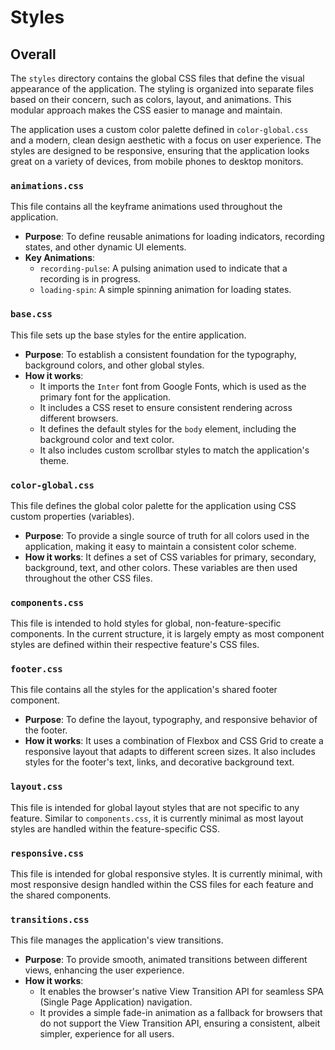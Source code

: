# Styles

## Overall

The `styles` directory contains the global CSS files that define the visual appearance of the application. The styling is organized into separate files based on their concern, such as colors, layout, and animations. This modular approach makes the CSS easier to manage and maintain.

The application uses a custom color palette defined in `color-global.css` and a modern, clean design aesthetic with a focus on user experience. The styles are designed to be responsive, ensuring that the application looks great on a variety of devices, from mobile phones to desktop monitors.

### `animations.css`

This file contains all the keyframe animations used throughout the application.

- **Purpose**: To define reusable animations for loading indicators, recording states, and other dynamic UI elements.
- **Key Animations**:
    - `recording-pulse`: A pulsing animation used to indicate that a recording is in progress.
    - `loading-spin`: A simple spinning animation for loading states.

### `base.css`

This file sets up the base styles for the entire application.

- **Purpose**: To establish a consistent foundation for the typography, background colors, and other global styles.
- **How it works**:
    - It imports the `Inter` font from Google Fonts, which is used as the primary font for the application.
    - It includes a CSS reset to ensure consistent rendering across different browsers.
    - It defines the default styles for the `body` element, including the background color and text color.
    - It also includes custom scrollbar styles to match the application's theme.

### `color-global.css`

This file defines the global color palette for the application using CSS custom properties (variables).

- **Purpose**: To provide a single source of truth for all colors used in the application, making it easy to maintain a consistent color scheme.
- **How it works**: It defines a set of CSS variables for primary, secondary, background, text, and other colors. These variables are then used throughout the other CSS files.

### `components.css`

This file is intended to hold styles for global, non-feature-specific components. In the current structure, it is largely empty as most component styles are defined within their respective feature's CSS files.

### `footer.css`

This file contains all the styles for the application's shared footer component.

- **Purpose**: To define the layout, typography, and responsive behavior of the footer.
- **How it works**: It uses a combination of Flexbox and CSS Grid to create a responsive layout that adapts to different screen sizes. It also includes styles for the footer's text, links, and decorative background text.

### `layout.css`

This file is intended for global layout styles that are not specific to any feature. Similar to `components.css`, it is currently minimal as most layout styles are handled within the feature-specific CSS.

### `responsive.css`

This file is intended for global responsive styles. It is currently minimal, with most responsive design handled within the CSS files for each feature and the shared components.

### `transitions.css`

This file manages the application's view transitions.

- **Purpose**: To provide smooth, animated transitions between different views, enhancing the user experience.
- **How it works**:
    - It enables the browser's native View Transition API for seamless SPA (Single Page Application) navigation.
    - It provides a simple fade-in animation as a fallback for browsers that do not support the View Transition API, ensuring a consistent, albeit simpler, experience for all users.
